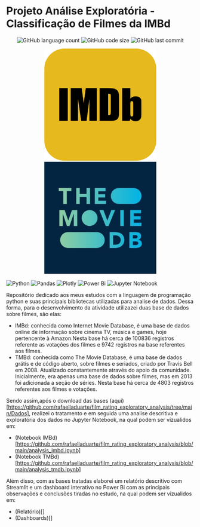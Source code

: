 # Projeto Análise Exploratória - Classificação de Filmes da IMBd

<p align="center">

<img alt="GitHub language count" src="https://img.shields.io/github/languages/count/rafaelladuarte/film_rating_exploratory_analysis?style=plastic">
<img alt="GitHub code size" src="https://img.shields.io/github/languages/code-size/rafaelladuarte/film_rating_exploratory_analysis?color=red&style=plastic">
<img alt="GitHub last commit" src="https://img.shields.io/github/last-commit/rafaelladuarte/film_rating_exploratory_analysis?style=plastic">

</p>

<p align="center">
<img width='300px'  src='https://github.com/rafaelladuarte/film_rating_exploratory_analysis/blob/main/images/imbd_logo.png'>
<img width='300px'  src='https://github.com/rafaelladuarte/film_rating_exploratory_analysis/blob/main/images/tmbd_logo.jpg'>
</p>

![Python](https://img.shields.io/badge/python-3670A0?style=for-the-badge&logo=python&logoColor=ffdd54)
![Pandas](https://img.shields.io/badge/pandas-%23150458.svg?style=for-the-badge&logo=pandas&logoColor=white)
![Plotly](https://img.shields.io/badge/Plotly-%233F4F75.svg?style=for-the-badge&logo=plotly&logoColor=white)
![Power Bi](https://img.shields.io/badge/power_bi-F2C811?style=for-the-badge&logo=powerbi&logoColor=black)
![Jupyter Notebook](https://img.shields.io/badge/jupyter-%23FA0F00.svg?style=for-the-badge&logo=jupyter&logoColor=white)


Repositório dedicado aos meus estudos com a linguagem de programação python e suas principais bibliotecas utilizadas para analise de dados. Dessa forma, para o desenvolvimento da atividade utilizazei duas base de dados sobre filmes, são elas:
* IMBd: conhecida como Internet Movie Database, é uma base de dados online de informação sobre cinema TV, música e games, hoje pertencente à Amazon.Nesta base há cerca de 100836 registros referente as votações dos filmes e 9742 registros na base referentes aos filmes.
* TMBd: conhecida como The Movie Database, é uma base de dados grátis e de código aberto, sobre filmes e seriados, criado por Travis Bell em 2008. Atualizado constantemente através do apoio da comunidade. Inicialmente, era apenas uma base de dados sobre filmes, mas em 2013 foi adicionada a seção de séries. Nesta base há cerca de 4803 registros referentes aos filmes e votações.

Sendo assim,após o download das bases (aqui)[https://github.com/rafaelladuarte/film_rating_exploratory_analysis/tree/main/Dados], realizei o tratamento e em seguida uma analise descritiva e exploratória dos dados no Jupyter Notebook, na qual podem ser vizualidos em:
* (Notebook IMBd)[https://github.com/rafaelladuarte/film_rating_exploratory_analysis/blob/main/analysis_imbd.ipynb]
* (Notebook TMBd)[https://github.com/rafaelladuarte/film_rating_exploratory_analysis/blob/main/analysis_tmdb.ipynb]

Além disso, com as bases tratadas elaborei um relatório descritivo com Streamlit e um dashboard interativo no Power Bi com as principais observações e conclusões tiradas no estudo, na qual podem ser vizualidos em:
* (Relatório)[]
* (Dashboards)[]

